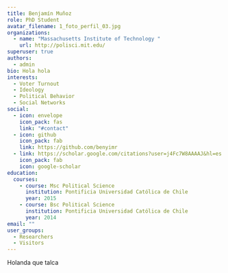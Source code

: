 ```yaml
---
title: Benjamín Muñoz
role: PhD Student
avatar_filename: 1_foto_perfil_03.jpg
organizations:
  - name: "Massachusetts Institute of Technology "
    url: http://polisci.mit.edu/
superuser: true
authors:
  - admin
bio: Hola hola
interests:
  - Voter Turnout
  - Ideology
  - Political Behavior
  - Social Networks
social:
  - icon: envelope
    icon_pack: fas
    link: "#contact"
  - icon: github
    icon_pack: fab
    link: https://github.com/benyimr
  - link: https://scholar.google.com/citations?user=j4Fc7W8AAAAJ&hl=es
    icon_pack: fab
    icon: google-scholar
education:
  courses:
    - course: Msc Political Science
      institution: Pontificia Universidad Católica de Chile
      year: 2015
    - course: Bsc Political Science
      institution: Pontificia Universidad Católica de Chile
      year: 2014
email: ""
user_groups:
  - Researchers
  - Visitors
---
```

Holanda que talca